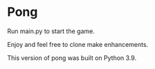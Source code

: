 # Pong

Run main.py to start the game.

Enjoy and feel free to clone make enhancements.

This version of pong was built on Python 3.9.
